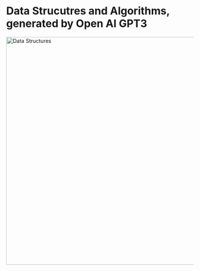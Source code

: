 # Data Strucutres and Algorithms, generated by Open AI GPT3


<img width="612" alt="Data Structures" src="https://user-images.githubusercontent.com/69249444/169870998-3fbdcb5a-21f0-49fd-b282-4bb888d96ac9.png">
